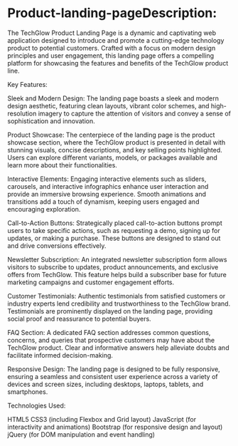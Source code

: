 # Product-landing-pageDescription:

The TechGlow Product Landing Page is a dynamic and captivating web application designed to introduce and promote a cutting-edge technology product to potential customers. Crafted with a focus on modern design principles and user engagement, this landing page offers a compelling platform for showcasing the features and benefits of the TechGlow product line.

Key Features:

Sleek and Modern Design: The landing page boasts a sleek and modern design aesthetic, featuring clean layouts, vibrant color schemes, and high-resolution imagery to capture the attention of visitors and convey a sense of sophistication and innovation.

Product Showcase: The centerpiece of the landing page is the product showcase section, where the TechGlow product is presented in detail with stunning visuals, concise descriptions, and key selling points highlighted. Users can explore different variants, models, or packages available and learn more about their functionalities.

Interactive Elements: Engaging interactive elements such as sliders, carousels, and interactive infographics enhance user interaction and provide an immersive browsing experience. Smooth animations and transitions add a touch of dynamism, keeping users engaged and encouraging exploration.

Call-to-Action Buttons: Strategically placed call-to-action buttons prompt users to take specific actions, such as requesting a demo, signing up for updates, or making a purchase. These buttons are designed to stand out and drive conversions effectively.

Newsletter Subscription: An integrated newsletter subscription form allows visitors to subscribe to updates, product announcements, and exclusive offers from TechGlow. This feature helps build a subscriber base for future marketing campaigns and customer engagement efforts.

Customer Testimonials: Authentic testimonials from satisfied customers or industry experts lend credibility and trustworthiness to the TechGlow brand. Testimonials are prominently displayed on the landing page, providing social proof and reassurance to potential buyers.

FAQ Section: A dedicated FAQ section addresses common questions, concerns, and queries that prospective customers may have about the TechGlow product. Clear and informative answers help alleviate doubts and facilitate informed decision-making.

Responsive Design: The landing page is designed to be fully responsive, ensuring a seamless and consistent user experience across a variety of devices and screen sizes, including desktops, laptops, tablets, and smartphones.

Technologies Used:

HTML5
CSS3 (including Flexbox and Grid layout)
JavaScript (for interactivity and animations)
Bootstrap (for responsive design and layout)
jQuery (for DOM manipulation and event handling)
